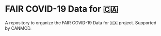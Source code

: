 # FAIR COVID-19 Data for 🇨🇦
A repository to organize the FAIR COVID-19 Data for 🇨🇦 project. Supported by CANMOD.
